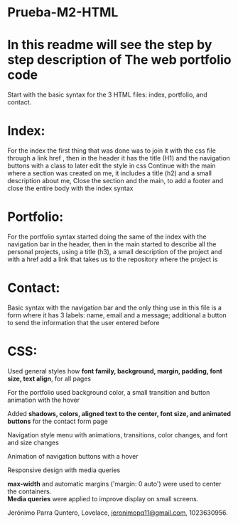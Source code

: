 # Prueba-M2-HTML

# In this readme will see the step by step description of The web portfolio code
  Start with the basic syntax for the 3 HTML files: index, portfolio, and contact.

# Index:
  For the index the first thing that was done was to join it with the css file through a link href , then in the header it has the title (H1) and the navigation buttons with a class to later edit the style in css
  Continue with the main where a section was created on me, it includes a title (h2) and a small description about me,
  Close the section and the main, to add a footer and close the entire body with the index syntax

# Portfolio: 
  For the portfolio syntax started doing the same of the index with the navigation bar in the header, then in the main started to describe all the personal projects, using a title (h3), a small description of the project and with a href add a   link that takes us to the repository where the project is

# Contact:
  Basic syntax with the navigation bar and the only thing use in this file is a form where it has 3 labels: name, email and a message; additional a button to send the information that the user entered before


# CSS:

Used general styles how **font family, background, margin, padding, font size, text align**, for all pages

For the portfolio used background color, a small transition and button animation with the hover

Added **shadows, colors, aligned text to the center, font size, and animated buttons** for the contact form page

Navigation style menu with animations, transitions, color changes, and font and size changes

Animation of navigation buttons with a hover

Responsive design with media queries
  
**max-width** and automatic margins ('margin: 0 auto') were used to center the containers.  
**Media queries** were applied to improve display on small screens.


Jerónimo Parra Quntero, Lovelace, jeronimopq11@gmail.com, 1023630956.
